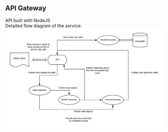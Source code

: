 ## API Gateway  
API built with NodeJS  
Detailed flow diagram of the service:
![alt text](https://github.com/Invictus17/RainCheck/blob/Milestone-1/API_gateway/API_design.png)
